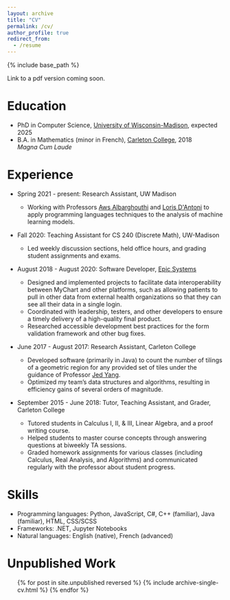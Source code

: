 ```yaml
---
layout: archive
title: "CV"
permalink: /cv/
author_profile: true
redirect_from:
  - /resume
---
```


{% include base_path %}

Link to a pdf version coming soon.

Education
======
* PhD in Computer Science, [University of Wisconsin-Madison](https://www.cs.wisc.edu), expected 2025
* B.A. in Mathematics (minor in French), [Carleton College](https://www.carleton.edu), 2018  
   *Magna Cum Laude*

Experience
======
* Spring 2021 - present: Research Assistant, UW Madison
  * Working with Professors [Aws Albarghouthi](http://pages.cs.wisc.edu/~aws/) and [Loris D'Antoni](https://pages.cs.wisc.edu/~loris/teaching.html) to apply programming languages techniques to the analysis of machine learning models.

* Fall 2020: Teaching Assistant for CS 240 (Discrete Math), UW-Madison
  * Led weekly discussion sections, held office hours, and grading student assignments and exams.

* August 2018 - August 2020: Software Developer, [Epic Systems](https://www.epic.com)
  * Designed and implemented projects to facilitate data interoperability between MyChart and other platforms, such as allowing patients to pull in other data from external health organizations so that they can see all their data in a single login.
  * Coordinated with leadership, testers, and other developers to ensure a timely delivery of a high-quality final product. 
  * Researched accessible development best practices for the form validation framework and other bug fixes.

* June 2017 - August 2017: Research Assistant, Carleton College
  * Developed software (primarily in Java) to count the number of tilings of a geometric region for any provided set of tiles under the guidance of Professor [Jed Yang](https://www.mathcs.bethel.edu/yang/).
  * Optimized my team’s data structures and algorithms, resulting in efficiency gains of several orders of magnitude.

* September 2015 - June 2018: Tutor, Teaching Assistant, and Grader, Carleton College
  * Tutored students in Calculus I, II, & III, Linear Algebra, and a proof writing course.
  * Helped students to master course concepts through answering questions at biweekly TA sessions.
  * Graded homework assignments for various classes (including Calculus, Real Analysis, and Algorithms) and communicated regularly with the professor about student progress.
 
  
Skills
======
* Programming languages: Python, JavaScript, C#, C++ (familiar), Java (familiar), HTML, CSS/SCSS
* Frameworks: .NET, Jupyter Notebooks
* Natural languages: English (native), French (advanced)


<!---Publications
======
  <ul>{% for post in site.publications reversed %}
    {% include archive-single-cv.html %}
  {% endfor %}</ul>
-->

Unpublished Work
======
  <ul>{% for post in site.unpublished reversed %}
    {% include archive-single-cv.html %}
  {% endfor %}</ul>

<!----Talks
======
  <ul>{% for post in site.talks %}
    {% include archive-single-talk-cv.html %}
  {% endfor %}</ul>
  -->
<!---
Teaching
======
  <ul>{% for post in site.teaching %}
    {% include archive-single-cv.html %}
  {% endfor %}</ul>
  -->

<!---
Service and leadership
======
* TO DO - TAA, MadNorSki, ???, ad-hoc remzi committee?
-->